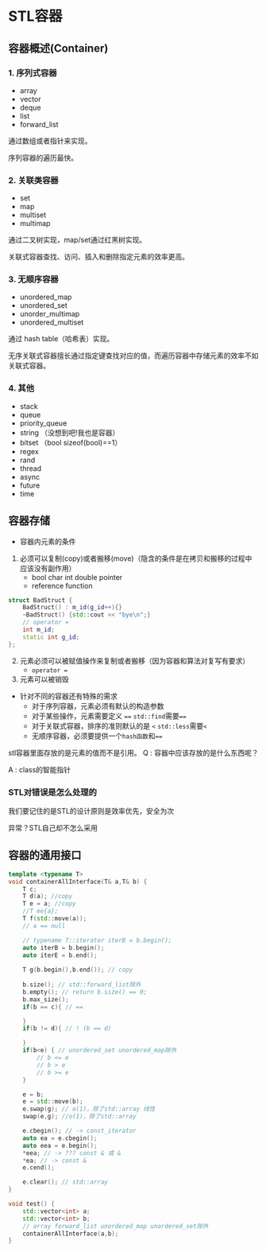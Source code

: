 <!--
 * @Author: your name
 * @Date: 2021-11-02 11:06:29
 * @LastEditTime: 2022-03-31 13:41:42
 * @LastEditors: Please set LastEditors
 * @Description: In User Settings Edit
 * @FilePath: /workspace/Blog/C++/STL/概述.md
-->
# STL容器

## 容器概述(Container)

### 1. 序列式容器 

+ array
+ vector
+ deque
+ list
+ forward_list

通过数组或者指针来实现。

序列容器的遍历最快。

### 2. 关联类容器 

+ set
+ map
+ multiset
+ multimap

通过二叉树实现，map/set通过红黑树实现。

关联式容器查找、访问、插入和删除指定元素的效率更高。

### 3. 无顺序容器 

+ unordered_map
+ unordered_set
+ unorder_multimap
+ unordered_multiset

通过 hash table（哈希表）实现。

无序关联式容器擅长通过指定键查找对应的值，而遍历容器中存储元素的效率不如关联式容器。

### 4. 其他

+ stack
+ queue
+ priority_queue
+ string （没想到吧!我也是容器）
+ bitset （bool sizeof(bool)==1）
+ regex
+ rand
+ thread
+ async
+ future
+ time

## 容器存储

+ 容器内元素的条件
1. 必须可以复制(copy)或者搬移(move)（隐含的条件是在拷贝和搬移的过程中应该没有副作用）
    + bool char int double pointer
    + reference function
```cpp
struct BadStruct {
    BadStruct() : m_id(g_id++){}
    ~BadStruct() {std::cout << "bye\n";}
    // operator = 
    int m_id;
    static int g_id;
};
```
2. 元素必须可以被赋值操作来复制或者搬移（因为容器和算法对复写有要求）
    + ``operator =``
3. 元素可以被销毁
   
+ 针对不同的容器还有特殊的需求
  + 对于序列容器，元素必须有默认的构造参数
  + 对于某些操作，元素需要定义 ``==`` ``std::find``需要``==``
  + 对于关联式容器，排序的准则默认的是 ``<`` ``std::less``需要``<`` 
  + 无顺序容器，必须要提供一个``hash函数``和``==``

stl容器里面存放的是元素的值而不是引用。
Q : 容器中应该存放的是什么东西呢？

A : class的智能指针

### STL对错误是怎么处理的

我们要记住的是STL的设计原则是效率优先，安全为次

异常？STL自己却不怎么采用

## 容器的通用接口

```cpp
template <typename T>
void containerAllInterface(T& a,T& b) {
    T c;
    T d(a); //copy
    T e = a; //copy
    //T ee{a};
    T f(std::move(a));
    // a == null

    // typename T::iterator iterB = b.begin();
    auto iterB = b.begin();
    auto iterE = b.end();
    
    T g(b.begin(),b.end()); // copy
    
    b.size(); // std::forward_list除外
    b.empty(); // return b.size() == 0;
    b.max_size(); 
    if(b == c){ // ==

    }
    if(b != d){ // ! (b == d)

    }
    if(b<e) { // unordered_set unordered_map除外
        // b <= e
        // b > e
        // b >= e
    }

    e = b;
    e = std::move(b);
    e.swap(g); // o(1)，除了std::array 线性
    swap(e,g); //o(1)，除了std::array

    e.cbegin(); // -> const_iterator
    auto ea = e.cbegin();
    auto eea = e.begin();
    *eea; // -> ??? const & 或 &
    *ea; // -> const &
    e.cend();

    e.clear(); // std::array
}

void test() {
    std::vector<int> a;
    std::vector<int> b;
    // array forward_list unordered_map unordered_set除外
    containerAllInterface(a,b);
}
```
